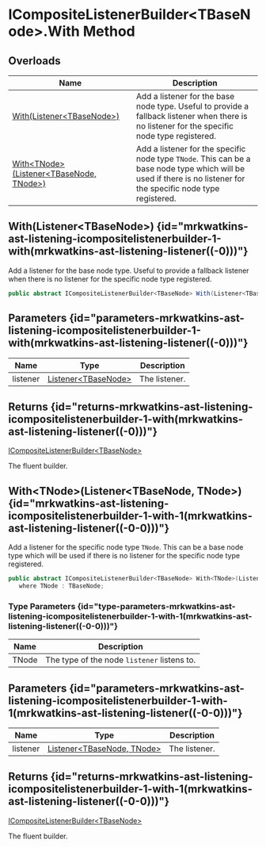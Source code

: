 # ICompositeListenerBuilder&lt;TBaseNode&gt;.With Method
## Overloads

| Name | Description |
| ---- | ----------- |
| [With(Listener&lt;TBaseNode&gt;)](MrKWatkins.Ast.Listening.ICompositeListenerBuilder-1.With.md#mrkwatkins-ast-listening-icompositelistenerbuilder-1-with(mrkwatkins-ast-listening-listener((-0)))) | Add a listener for the base node type. Useful to provide a fallback listener when there is no listener for the specific node type registered. |
| [With&lt;TNode&gt;(Listener&lt;TBaseNode, TNode&gt;)](MrKWatkins.Ast.Listening.ICompositeListenerBuilder-1.With.md#mrkwatkins-ast-listening-icompositelistenerbuilder-1-with-1(mrkwatkins-ast-listening-listener((-0-0)))) | Add a listener for the specific node type `TNode`. This can be a base node type which will be used if there is no listener for the specific node type registered. |

## With(Listener&lt;TBaseNode&gt;) {id="mrkwatkins-ast-listening-icompositelistenerbuilder-1-with(mrkwatkins-ast-listening-listener((-0)))"}

Add a listener for the base node type. Useful to provide a fallback listener when there is no listener for the specific node type registered.

```c#
public abstract ICompositeListenerBuilder<TBaseNode> With(Listener<TBaseNode> listener);
```

## Parameters {id="parameters-mrkwatkins-ast-listening-icompositelistenerbuilder-1-with(mrkwatkins-ast-listening-listener((-0)))"}

| Name | Type | Description |
| ---- | ---- | ----------- |
| listener | [Listener&lt;TBaseNode&gt;](MrKWatkins.Ast.Listening.Listener-1.md) | The listener. |

## Returns {id="returns-mrkwatkins-ast-listening-icompositelistenerbuilder-1-with(mrkwatkins-ast-listening-listener((-0)))"}

[ICompositeListenerBuilder&lt;TBaseNode&gt;](MrKWatkins.Ast.Listening.ICompositeListenerBuilder-1.md)

The fluent builder.
## With&lt;TNode&gt;(Listener&lt;TBaseNode, TNode&gt;) {id="mrkwatkins-ast-listening-icompositelistenerbuilder-1-with-1(mrkwatkins-ast-listening-listener((-0-0)))"}

Add a listener for the specific node type `TNode`. This can be a base node type which will be used if there is no listener for the specific node type registered.

```c#
public abstract ICompositeListenerBuilder<TBaseNode> With<TNode>(Listener<TBaseNode, TNode> listener)
   where TNode : TBaseNode;
```

### Type Parameters {id="type-parameters-mrkwatkins-ast-listening-icompositelistenerbuilder-1-with-1(mrkwatkins-ast-listening-listener((-0-0)))"}

| Name | Description |
| ---- | ----------- |
| TNode | The type of the node `listener` listens to. |

## Parameters {id="parameters-mrkwatkins-ast-listening-icompositelistenerbuilder-1-with-1(mrkwatkins-ast-listening-listener((-0-0)))"}

| Name | Type | Description |
| ---- | ---- | ----------- |
| listener | [Listener&lt;TBaseNode, TNode&gt;](MrKWatkins.Ast.Listening.Listener-2.md) | The listener. |

## Returns {id="returns-mrkwatkins-ast-listening-icompositelistenerbuilder-1-with-1(mrkwatkins-ast-listening-listener((-0-0)))"}

[ICompositeListenerBuilder&lt;TBaseNode&gt;](MrKWatkins.Ast.Listening.ICompositeListenerBuilder-1.md)

The fluent builder.
